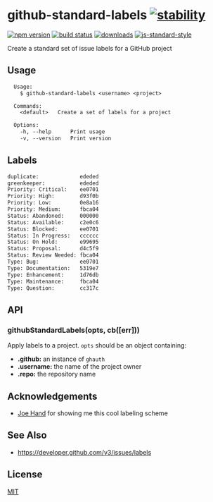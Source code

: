 # github-standard-labels [![stability][0]][1]
[![npm version][2]][3] [![build status][4]][5]
[![downloads][8]][9] [![js-standard-style][10]][11]

Create a standard set of issue labels for a GitHub project

## Usage
```txt
  Usage:
    $ github-standard-labels <username> <project>

  Commands:
    <default>   Create a set of labels for a project

  Options:
    -h, --help      Print usage
    -v, --version   Print version
```

## Labels
```txt
duplicate:             ededed
greenkeeper:           ededed
Priority: Critical:    ee0701
Priority: High:        d93f0b
Priority: Low:         0e8a16
Priority: Medium:      fbca04
Status: Abandoned:     000000
Status: Available:     c2e0c6
Status: Blocked:       ee0701
Status: In Progress:   cccccc
Status: On Hold:       e99695
Status: Proposal:      d4c5f9
Status: Review Needed: fbca04
Type: Bug:             ee0701
Type: Documentation:   5319e7
Type: Enhancement:     1d76db
Type: Maintenance:     fbca04
Type: Question:        cc317c
```

## API
### githubStandardLabels(opts, cb([err]))
Apply labels to a project. `opts` should be an object containing:
- __.github:__ an instance of `ghauth`
- __.username:__ the name of the project owner
- __.repo:__ the repository name

## Acknowledgements
- [Joe Hand](github.com/joehand/) for showing me this cool labeling scheme

## See Also
- https://developer.github.com/v3/issues/labels

## License
[MIT](https://tldrlegal.com/license/mit-license)

[0]: https://img.shields.io/badge/stability-experimental-orange.svg?style=flat-square
[1]: https://nodejs.org/api/documentation.html#documentation_stability_index
[2]: https://img.shields.io/npm/v/github-standard-labels.svg?style=flat-square
[3]: https://npmjs.org/package/github-standard-labels
[4]: https://img.shields.io/travis/yoshuawuyts/github-standard-labels/master.svg?style=flat-square
[5]: https://travis-ci.org/yoshuawuyts/github-standard-labels
[6]: https://img.shields.io/codecov/c/github/yoshuawuyts/github-standard-labels/master.svg?style=flat-square
[7]: https://codecov.io/github/yoshuawuyts/github-standard-labels
[8]: http://img.shields.io/npm/dm/github-standard-labels.svg?style=flat-square
[9]: https://npmjs.org/package/github-standard-labels
[10]: https://img.shields.io/badge/code%20style-standard-brightgreen.svg?style=flat-square
[11]: https://github.com/feross/standard
